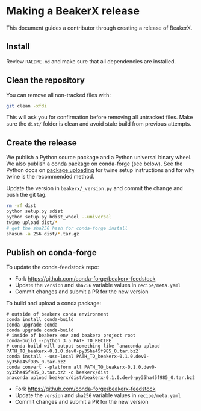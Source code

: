 Making a BeakerX release
===========================

This document guides a contributor through creating a release of BeakerX.

Install
-------

Review ``RAEDME.md`` and make sure that all dependencies are installed.

Clean the repository
--------------------

You can remove all non-tracked files with:

```bash
git clean -xfdi
```

This will ask you for confirmation before removing all untracked files. Make
sure the ``dist/`` folder is clean and avoid stale build from
previous attempts.

Create the release
------------------

We publish a Python source package and a Python universal binary wheel. We also publish a conda package on conda-forge (see below).
See the Python docs on [package uploading](https://packaging.python.org/guides/tool-recommendations/)
for twine setup instructions and for why twine is the recommended method.

Update the version in `beakerx/_version.py` and commit the change and push the git tag.

```bash
rm -rf dist
python setup.py sdist
python setup.py bdist_wheel --universal
twine upload dist/*
# get the sha256 hash for conda-forge install
shasum -a 256 dist/*.tar.gz
```

Publish on conda-forge
----------------------

To update the conda-feedstock repo:

- Fork https://github.com/conda-forge/beakerx-feedstock
- Update the `version` and `sha256` variable values in `recipe/meta.yaml`
- Commit changes and submit a PR for the new version

To build and upload a conda package:

```
# outside of beakerx conda environment
conda install conda-build
conda upgrade conda
conda upgrade conda-build
# inside of beakerx env and beakerx project root
conda-build --python 3.5 PATH_TO_RECIPE
# conda-build will output something like `anaconda upload PATH_TO_beakerx-0.1.0.dev0-py35ha45f985_0.tar.bz2`
conda install --use-local PATH_TO_beakerx-0.1.0.dev0-py35ha45f985_0.tar.bz2
conda convert --platform all PATH_TO_beakerx-0.1.0.dev0-py35ha45f985_0.tar.bz2 -o beakerx/dist
anaconda upload beakerx/dist/beakerx-0.1.0.dev0-py35ha45f985_0.tar.bz2
```

- Fork https://github.com/conda-forge/beakerx-feedstock
- Update the `version` and `sha256` variable values in `recipe/meta.yaml`
- Commit changes and submit a PR for the new version
